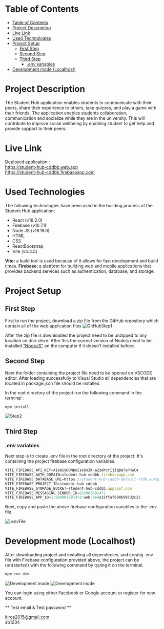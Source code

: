 <!-- @format -->

# Table of Contents

- [Table of Contents](#table-of-contents)
- [Project Description](#project-description)
- [Live Link](#live-link)
- [Used Technologies](#used-technologies)
- [Project Setup](#project-setup)
  - [First Step](#first-step)
  - [Second Step](#second-step)
  - [Third Step](#third-step)
    - [.env variables](#env-variables)
- [Development mode (Localhost)](#development-mode-localhost)

# Project Description

The Student Hub application enables students to communicate with their peers, share their experience to others, take quizzes, and play a game with their friends. The application enables students collaboration, communication and socialize while they are in the university. This will contribute to improve social wellbeing by enabling student to get help and provide support to their peers.

# Live Link

Deployed application :<br>
https://student-hub-cddbb.web.app <br>
https://student-hub-cddbb.firebaseapp.com

# Used Technologies

The following technologies have been used in the building process of the Student Hub application:

- React (v18.2.0)
- Firebase (v10.7.1)
- Node JS (v18.16.0)
- HTML
- CSS
- ReactBootstrap
- Vite (v4.4.5)

**Vite:** a build tool is used because of it allows for fast development and build times.
**Firebase:** a platform for building web and mobile applications that provides backend services such as authentication, database, and storage.

# Project Setup

## First Step

First to run the project, download a zip file from the GitHub repository which contain all of the web application files
![GitHubStep1](https://res.cloudinary.com/drnarknab/image/upload/v1707919288/resource/Screenshot_134_bvucnj.png)

After the zip file is downloaded the project need to be unzipped to any location on disk drive. After this the correct version of Nodejs need to be installed ["NodeJS"](https://nodejs.org/en/download/) on the computer if it doesn't installed before.

## Second Step

Next the folder containing the project file need to be opened on VSCODE editor. After loading successfully to Visual Studio all dependencies that are located in package.json file should be installed.

In the root directory of the project run the following command in the terminal :

```javascript
npm install
```

![Step2](https://res.cloudinary.com/drnarknab/image/upload/v1707920066/resource/Screenshot_135_y3clas.png)

## Third Step

### .env variables

Next step is to create .env file in the root directory of the project. It's containing the project firebase configuration variables.

```javascript
VITE_FIREBASE_API_KEY=AIzaSyD8NpuEss9sZK-aZzehcrIjiqBaTyPHwC4
VITE_FIREBASE_AUTH_DOMAIN=student-hub-cddbb.firebaseapp.com
VITE_FIREBASE_DATABASE_URL=https://student-hub-cddbb-default-rtdb.europe-west1.firebasedatabase.app
VITE_FIREBASE_PROJECT_ID=student-hub-cddbb
VITE_FIREBASE_STORAGE_BUCKET=student-hub-cddbb.appspot.com
VITE_FIREBASE_MESSAGING_SENDER_ID=828903681472
VITE_FIREBASE_APP_ID=1:828903681472:web:8e4a32ffaf6d4b597d2c25
```

Next, copy and paste the above firebase configuration variables to the .env file.

![.envFile](https://res.cloudinary.com/drnarknab/image/upload/v1707920719/resource/Screenshot_2024-02-14_142236_wmgnwa.png)

# Development mode (Localhost)

After downloading project and installing all dependecies, and creatig .env file with Firebase configuration provided above, the project can be run(started) with the following command by typing it on the terminal.

```javascript
npm run dev
```

![Development mode](https://res.cloudinary.com/drnarknab/image/upload/v1707921818/resource/Screenshot_137_qwdtn1.png)
![Development mode](https://res.cloudinary.com/drnarknab/image/upload/v1707921820/resource/Screenshot_138_x9jdnw.png)

You can login using either Facebook or Google account or register for new account.

** Test email & Test password **

kiros2015@gmail.com <br> ab1234
